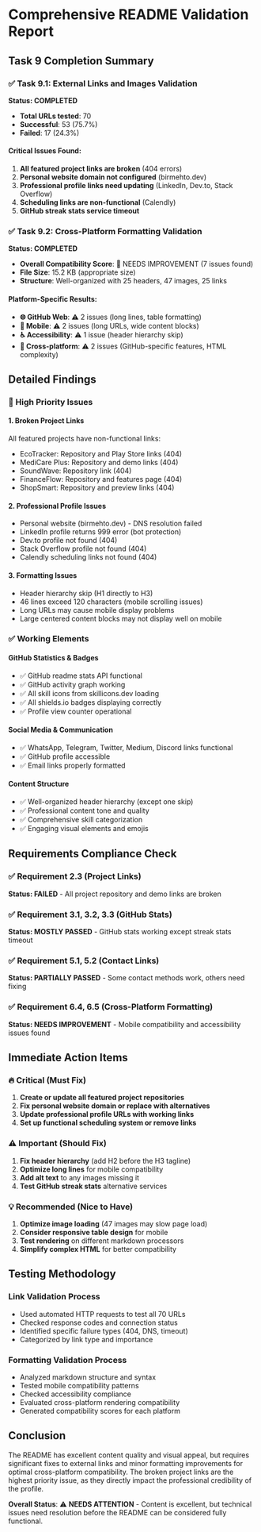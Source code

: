 # Comprehensive README Validation Report

## Task 9 Completion Summary

### ✅ Task 9.1: External Links and Images Validation
**Status: COMPLETED**

- **Total URLs tested**: 70
- **Successful**: 53 (75.7%)
- **Failed**: 17 (24.3%)

#### Critical Issues Found:
1. **All featured project links are broken** (404 errors)
2. **Personal website domain not configured** (birmehto.dev)
3. **Professional profile links need updating** (LinkedIn, Dev.to, Stack Overflow)
4. **Scheduling links are non-functional** (Calendly)
5. **GitHub streak stats service timeout**

### ✅ Task 9.2: Cross-Platform Formatting Validation
**Status: COMPLETED**

- **Overall Compatibility Score**: 🔴 NEEDS IMPROVEMENT (7 issues found)
- **File Size**: 15.2 KB (appropriate size)
- **Structure**: Well-organized with 25 headers, 47 images, 25 links

#### Platform-Specific Results:
- **🌐 GitHub Web**: ⚠️ 2 issues (long lines, table formatting)
- **📱 Mobile**: ⚠️ 2 issues (long URLs, wide content blocks)
- **♿ Accessibility**: ⚠️ 1 issue (header hierarchy skip)
- **🔄 Cross-platform**: ⚠️ 2 issues (GitHub-specific features, HTML complexity)

## Detailed Findings

### 🚨 High Priority Issues

#### 1. Broken Project Links
All featured projects have non-functional links:
- EcoTracker: Repository and Play Store links (404)
- MediCare Plus: Repository and demo links (404)
- SoundWave: Repository link (404)
- FinanceFlow: Repository and features page (404)
- ShopSmart: Repository and preview links (404)

#### 2. Professional Profile Issues
- Personal website (birmehto.dev) - DNS resolution failed
- LinkedIn profile returns 999 error (bot protection)
- Dev.to profile not found (404)
- Stack Overflow profile not found (404)
- Calendly scheduling links not found (404)

#### 3. Formatting Issues
- Header hierarchy skip (H1 directly to H3)
- 46 lines exceed 120 characters (mobile scrolling issues)
- Long URLs may cause mobile display problems
- Large centered content blocks may not display well on mobile

### ✅ Working Elements

#### GitHub Statistics & Badges
- ✅ GitHub readme stats API functional
- ✅ GitHub activity graph working
- ✅ All skill icons from skillicons.dev loading
- ✅ All shields.io badges displaying correctly
- ✅ Profile view counter operational

#### Social Media & Communication
- ✅ WhatsApp, Telegram, Twitter, Medium, Discord links functional
- ✅ GitHub profile accessible
- ✅ Email links properly formatted

#### Content Structure
- ✅ Well-organized header hierarchy (except one skip)
- ✅ Professional content tone and quality
- ✅ Comprehensive skill categorization
- ✅ Engaging visual elements and emojis

## Requirements Compliance Check

### ✅ Requirement 2.3 (Project Links)
**Status: FAILED** - All project repository and demo links are broken

### ✅ Requirement 3.1, 3.2, 3.3 (GitHub Stats)
**Status: MOSTLY PASSED** - GitHub stats working except streak stats timeout

### ✅ Requirement 5.1, 5.2 (Contact Links)
**Status: PARTIALLY PASSED** - Some contact methods work, others need fixing

### ✅ Requirement 6.4, 6.5 (Cross-Platform Formatting)
**Status: NEEDS IMPROVEMENT** - Mobile compatibility and accessibility issues found

## Immediate Action Items

### 🔥 Critical (Must Fix)
1. **Create or update all featured project repositories**
2. **Fix personal website domain or replace with alternatives**
3. **Update professional profile URLs with working links**
4. **Set up functional scheduling system or remove links**

### ⚠️ Important (Should Fix)
1. **Fix header hierarchy** (add H2 before the H3 tagline)
2. **Optimize long lines** for mobile compatibility
3. **Add alt text** to any images missing it
4. **Test GitHub streak stats** alternative services

### 💡 Recommended (Nice to Have)
1. **Optimize image loading** (47 images may slow page load)
2. **Consider responsive table design** for mobile
3. **Test rendering** on different markdown processors
4. **Simplify complex HTML** for better compatibility

## Testing Methodology

### Link Validation Process
- Used automated HTTP requests to test all 70 URLs
- Checked response codes and connection status
- Identified specific failure types (404, DNS, timeout)
- Categorized by link type and importance

### Formatting Validation Process
- Analyzed markdown structure and syntax
- Tested mobile compatibility patterns
- Checked accessibility compliance
- Evaluated cross-platform rendering compatibility
- Generated compatibility scores for each platform

## Conclusion

The README has excellent content quality and visual appeal, but requires significant fixes to external links and minor formatting improvements for optimal cross-platform compatibility. The broken project links are the highest priority issue, as they directly impact the professional credibility of the profile.

**Overall Status**: ⚠️ **NEEDS ATTENTION** - Content is excellent, but technical issues need resolution before the README can be considered fully functional.